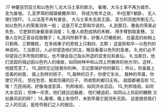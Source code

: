 .17 
神要惩罚亚兰和以色列 
1_论大马士革的默示。 
看哪，大马士革不再为城市， 
变为废墟。 
2_亚罗珥的城镇被撇弃(8)， 
将成为牧羊之处， 
羊t在那Y躺卧， 
无人使们惊吓。 
3_以法莲不再有堡垒， 
大马士革失去其王国， 
亚兰的百姓所剩无几， 
如以色列人的荣美消失一般； 
这是万军之耶和华说的。 
4_到那日，雅各的荣美必失色， 
它肥胖的身躯渐渐消瘦； 
5_像人收割成熟的禾稼， 
用手臂割取麦穗， 
又像人在利乏音谷拾取穗子； 
6_其间所剩不多，好像人打橄榄树， 
在最高的树梢上只剩两、三颗橄榄， 
在多结果子的旁枝上只剩四、五颗； 
这是耶和华－以色列的神说的。 
7_当那日，人必仰望造他们的主，眼目看着以色列的圣者。 8_他们必不仰望自己手所筑的祭坛，也不理会自己指头所造的亚舍拉和香坛。 
9_当那日，他们坚固的城必因以色列人的缘故，如同树林中和山顶上所撇弃的地方(9)。这样，地就荒芜了。 
10_因你忘记拯救你的神， 
忘记那保护你的磐石； 
所以，你虽栽上佳美的树苗， 
插上别样的枝子， 
11_栽种的日子，你使它生长， 
栽种的早晨，你使它开花， 
但在愁苦、极其伤痛的日子， 
所收割的都归无有。 
敌国都被击败 
12_唉！万民闹闹，好像海浪澎湃， 
列邦喧闹，如同洪水滔滔， 
13_列邦喧闹，如同大水滔滔； 
但神一斥责，他们就远远躲避， 
他们被追赶，如同山上风前的糠酰 
又如暴风前的碎?； 
14_看哪，晚上有惊吓，未到早晨它就消失无踪。 
这是掳掠我们之人的厄运，是抢夺我们之人的报应。 
.